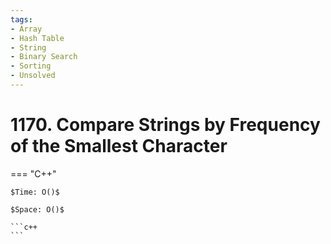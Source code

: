 ```yaml
---
tags:
- Array
- Hash Table
- String
- Binary Search
- Sorting
- Unsolved
---
```



# 1170. Compare Strings by Frequency of the Smallest Character

=== "C++"

    $Time: O()$

    $Space: O()$

    ```c++
    ```